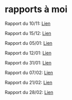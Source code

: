 # rapports à moi

Rapport du 10/11:
    [Lien](https://docs.google.com/document/d/1wCJqbtf6a1P_qU5FfE20af_YhquXBaHs7Ld5PVlToEI/edit?usp=sharing "Rapport du 10/11")

Rapport du 15/12:
    [Lien](https://docs.google.com/document/d/1HZY7Ja-3lCBAXAP-2cRXQ6-ZGDIAnOfHKF5js3Zh_NY/edit?usp=sharing "Rapport du 15/12")

Rapport du 05/01:
    [Lien](https://docs.google.com/document/d/1rSlfQrm6j42ahPPhHjHu3JUpascvxWhXL8LLcz4nMYo/edit?usp=sharing "Rapport du 05/01")

Rapport du 12/01:
    [Lien](https://docs.google.com/document/d/1z_liG3VIGFFYdneoDFyZR4zDu5JIN25a7xqjqtwNbV0/edit?usp=sharing "Rapport du 12/01")

Rapport du 31/01:
    [Lien](https://docs.google.com/document/d/1lA0roPaRRoWotp5S8aMeMA055hF9ZXQf9yWVPteqkcM/edit?usp=sharing "Rapport du 31/01")

Rapport du 07/02:
    [Lien](https://docs.google.com/document/d/1o0ewMGv7P1Vr6TU9qzzGfOCZ3HDA-7ywLxoXRn3-6qs/edit?usp=sharing "Rapport du 07/02")

Rapport du 21/02:
    [Lien](https://docs.google.com/document/d/1Gyjkqrp3S6lc1bht7QI9_ZcoxQKjL3ldlqDacgOaovk/edit?usp=sharing "Rapport du 21/02")

Rapport du 28/02:
    [Lien](https://docs.google.com/document/d/10Bhzal5bylO6k-smB_3fMSF3ZI17cvrmHKkySIJrd5Q/edit?usp=sharing "Rapport du 28/02")
